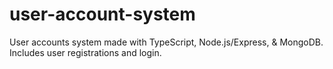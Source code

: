 # user-account-system
User accounts system made with TypeScript, Node.js/Express, &amp; MongoDB. Includes user registrations and login.
